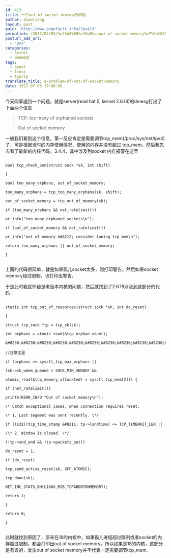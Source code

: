 ```yaml
---
id: 413
title: 一个out of socket memory的问题
author: diaoliang
layout: post
guid: 'http://www.pagefault.info/?p=413'
permalink: /2012/07/03/%e4%b8%80%e4%b8%aaout-of-socket-memory%e7%9a%84%e9%97%ae%e9%a2%98/
posturl_add_url:
  - 'yes'
categories:
  - kernel
  - 源码阅读
tags:
  - kenel
  - linux
  - tcp/ip
translate_title: a-problem-of-out-of-socket-memory
date: 2012-07-03 17:08:08
---
```

今天同事遇到一个问题，就是server(read hat 5, kernel 2.6.18)的dmesg打出了下面两个信息

> TCP: too many of orphaned sockets
  
> Out of socket memory 

一般我们看到这个信息，第一反应肯定是需要调节tcp_mem(/proc/sys/net/ipv4)了，可是根据当时的内存使用情况，使用的内存并没有超过 tcp_mem。然后我先去看了最新的内核代码，3.4.4，其中涉及到socket 内存报警在这里

```
  
bool tcp_check_oom(struct sock *sk, int shift)
  
{
	  
bool too_many_orphans, out_of_socket_memory;

too_many_orphans = tcp_too_many_orphans(sk, shift);
	  
out_of_socket_memory = tcp_out_of_memory(sk);

if (too_many_orphans && net_ratelimit())
		  
pr_info("too many orphaned sockets\n");
	  
if (out_of_socket_memory && net_ratelimit())
		  
pr_info("out of memory &#8212; consider tuning tcp_mem\n");
	  
return too_many_orphans || out_of_socket_memory;
  
}
  
```

上面的代码很简单，就是如果孤儿socket太多，则打印警告，然后如果socket memory超过限制，也打印出警告。
  
<!--more-->


  
于是此时我就怀疑是老版本内核的问题，然后就找到了2.6.18涉及到这部分的代码：

```

static int tcp_out_of_resources(struct sock *sk, int do_reset)
  
{
          
struct tcp_sock *tp = tcp_sk(sk);
          
int orphans = atomic_read(&tcp_orphan_count);
  
&#8230;&#8230;&#8230;&#8230;&#8230;&#8230;&#8230;&#8230;&#8230;&#8230;&#8230;&#8230;&#8230;&#8230;&#8230;&#8230;&#8230;&#8230;&#8230;&#8230;&#8230;
  
//注意这里
          
if (orphans >= sysctl_tcp_max_orphans ||
              
(sk->sk_wmem_queued > SOCK_MIN_SNDBUF &&
               
atomic_read(&tcp_memory_allocated) > sysctl_tcp_mem[2])) {
                  
if (net_ratelimit())
                          
printk(KERN_INFO "Out of socket memory\n");

/* Catch exceptional cases, when connection requires reset.
                   
\* 1. Last segment was sent recently. \*/
                  
if ((s32)(tcp_time_stamp &#8211; tp->lsndtime) <= TCP_TIMEWAIT_LEN ||
                      
/\* 2. Window is closed. \*/
                      
(!tp->snd_wnd && !tp->packets_out))
                          
do_reset = 1;
                  
if (do_reset)
                          
tcp_send_active_reset(sk, GFP_ATOMIC);
                  
tcp_done(sk);
                  
NET_INC_STATS_BH(LINUX_MIB_TCPABORTONMEMORY);
                  
return 1;
          
}
          
return 0;
  
}
  
```

此时就找到原因了，原来在18的内核中，如果孤儿进程超过限制或者socket的内存超过限制，都会打印出out of socket memory。所以如果是18的内核，这部分是有误的，发生out of socket memory并不代表一定需要调节tcp_mem.